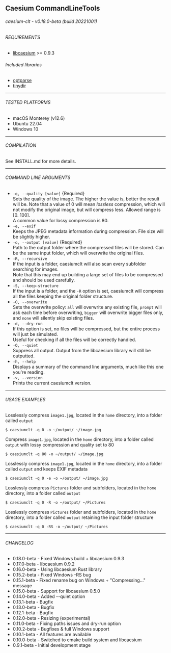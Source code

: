 ## Caesium CommandLineTools
###### caesium-clt - v0.18.0-beta (build 20221001)

###### REQUIREMENTS
* [libcaesium](https://github.com/Lymphatus/libcaesium) >= 0.9.3

###### Included libraries
* [optparse](https://github.com/skeeto/optparse)
* [tinydir](https://github.com/cxong/tinydir)

----------

###### TESTED PLATFORMS
* macOS Monterey (v12.6)
* Ubuntu 22.04
* Windows 10

----------

###### COMPILATION
See INSTALL.md for more details.

----------

###### COMMAND LINE ARGUMENTS
- `-q, --quality [value]` {Required}  
  Sets the quality of the image. The higher the value is, better the result will be. Note that a value of 0 will mean
  _lossless_ compression, which will not modify the original image, but will compress less. Allowed range is [0. 100].  
  A common value for lossy compression is 80.
- `-e, --exif`  
  Keeps the JPEG metadata information during compression. File size will be slightly higher.
- `-o, --output [value]` {Required}  
  Path to the output folder where the compressed files will be stored. Can be the same input folder, which will overwrite the original files.
- `-R, --recursive`  
  If the input is a folder, caesiumclt will also scan every subfolder searching for images.  
  Note that this may end up building a large set of files to be compressed and should be used carefully.
- `-S, --keep-structure`  
  If the input is a folder, and the `-R` option is set, caesiumclt will compress all the files keeping the original folder structure.
- `-O, --overwrite`  
  Sets the overwrite policy: `all` will overwrite any existing file, `prompt` will ask each time before overwriting, `bigger` will overwrite bigger files only, and `none` will silently skip existing files.
- `-d, --dry-run`  
  If this option is set, no files will be compressed, but the entire process will just be simulated.  
  Useful for checking if all the files will be correctly handled.
- `-Q, --quiet`  
  Suppress all output. Output from the libcaesium library will still be outputted.
- `-h, --help`  
  Displays a summary of the command line arguments, much like this one you're reading.
- `-v, --version`  
  Prints the current caesiumclt version.


----------

###### USAGE EXAMPLES

Losslessly compress ```image1.jpg```, located in the ```home``` directory, into a folder called ```output```
```
$ caesiumclt -q 0 -o ~/output/ ~/image.jpg
```

Compress ```image1.jpg```, located in the ```home``` directory, into a folder called ```output``` with lossy compression and quality set to 80
```
$ caesiumclt -q 80 -o ~/output/ ~/image.jpg
```

Losslessly compress ```image1.jpg```, located in the ```home``` directory, into a folder called ```output``` and keeps EXIF metadata
```
$ caesiumclt -q 0 -e -o ~/output/ ~/image.jpg
```

Losslessly compress ```Pictures``` folder and subfolders, located in the ```home``` directory, into a folder called ```output```
```
$ caesiumclt -q 0 -R -o ~/output/ ~/Pictures
```

Losslessly compress ```Pictures``` folder and subfolders, located in the ```home``` directory, into a folder called ```output``` retaining the input folder structure
```
$ caesiumclt -q 0 -RS -o ~/output/ ~/Pictures
```

----------

###### CHANGELOG
* 0.18.0-beta - Fixed Windows build + libcaesium 0.9.3
* 0.17.0-beta - libcaesium 0.9.2
* 0.16.0-beta - Using libcaesium Rust library
* 0.15.2-beta - Fixed Windows -RS bug
* 0.15.1-beta - Fixed rename bug on Windows + "Compressing..." message
* 0.15.0-beta - Support for libcaesium 0.5.0
* 0.14.0-beta - Added --quiet option
* 0.13.1-beta - Bugfix
* 0.13.0-beta - Bugfix
* 0.12.1-beta - Bugfix
* 0.12.0-beta - Resizing (experimental)
* 0.11.0-beta - Fixing paths issues and dry-run option
* 0.10.2-beta - Bugfixes & full Windows support
* 0.10.1-beta - All features are available
* 0.10.0-beta - Switched to cmake build system and libcaesium
* 0.9.1-beta - Initial development stage
